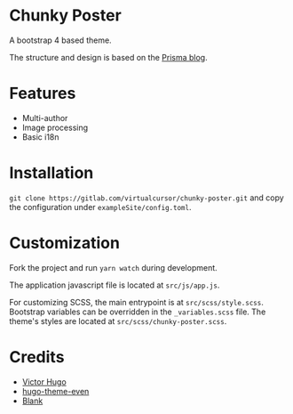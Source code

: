 # Chunky Poster

A bootstrap 4 based theme.

The structure and design is based on the [Prisma blog](https://www.prisma.io/blog/).

# Features

* Multi-author
* Image processing
* Basic i18n

# Installation

`git clone https://gitlab.com/virtualcursor/chunky-poster.git` and copy the configuration under `exampleSite/config.toml`.

# Customization

Fork the project and run `yarn watch` during development.

The application javascript file is located at `src/js/app.js`.

For customizing SCSS, the main entrypoint is at `src/scss/style.scss`. Bootstrap variables can be overridden in the `_variables.scss` file. The theme's styles are located at `src/scss/chunky-poster.scss`.

# Credits

* [Victor Hugo](https://github.com/netlify-templates/victor-hugo)
* [hugo-theme-even](https://github.com/olOwOlo/hugo-theme-even)
* [Blank](https://github.com/vimux/blank/)
